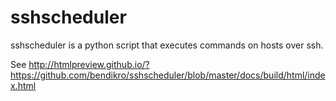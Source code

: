 sshscheduler
============

sshscheduler is a python script that executes commands on hosts over ssh.

See http://htmlpreview.github.io/?https://github.com/bendikro/sshscheduler/blob/master/docs/build/html/index.html